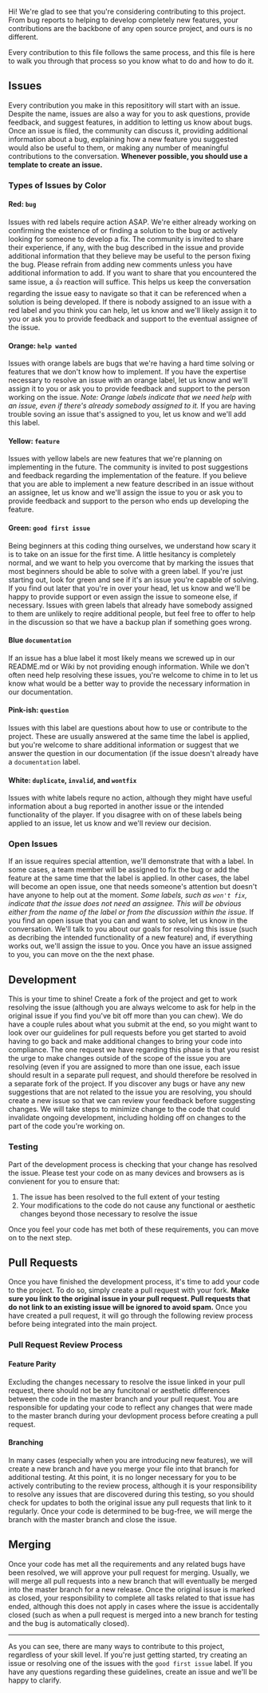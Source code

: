 Hi! We're glad to see that you're considering contributing to this project. From bug reports to helping to develop completely new features, your contributions are the backbone of any open source project, and ours is no different. 

Every contribution to this file follows the same process, and this file is here to walk you through that process so you know what to do and how to do it.

## Issues
Every contribution you make in this reposititory will start with an issue. Despite the name, issues are also a way for you to ask questions, provide feedback, and suggest features, in addition to letting us know about bugs. Once an issue is filed, the community can discuss it, providing additional information about a bug, explaining how a new feature you suggested would also be useful to them, or making any number of meaningful contributions to the conversation. **Whenever possible, you should use a template to create an issue.**

### Types of Issues by Color
#### Red: `bug`
Issues with red labels require action ASAP. We're either already working on confirming the existence of or finding a solution to the bug or actively looking for someone to develop a fix. The community is invited to share their experience, if any, with the bug described in the issue and provide additional information that they believe may be useful to the person fixing the bug. Please refrain from adding new comments unless you have additional information to add. If you want to share that you encountered the same issue, a :+1: reaction will suffice. This helps us keep the conversation regarding the issue easy to navigate so that it can be referenced when a solution is being developed. If there is nobody assigned to an issue with a red label and you think you can help, let us know and we'll likely assign it to you or ask you to provide feedback and support to the eventual assignee of the issue.

#### Orange: `help wanted`
Issues with orange labels are bugs that we're having a hard time solving or features that we don't know how to implement. If you have the expertise necessary to resolve an issue with an orange label, let us know and we'll assign it to you or ask you to provide feedback and support to the person working on the issue. *Note: Orange labels indicate that we need help with an issue, even if there's already somebody assigned to it.* If you are having trouble soving an issue that's assigned to you, let us know and we'll add this label.

#### Yellow: `feature`
Issues with yellow labels are new features that we're planning on implementing in the future. The community is invited to post suggestions and feedback regarding the implementation of the feature. If you believe that you are able to implement a new feature described in an issue without an assignee, let us know and we'll assign the issue to you or ask you to provide feedback and support to the person who ends up developing the feature.

#### Green: `good first issue`
Being beginners at this coding thing ourselves, we understand how scary it is to take on an issue for the first time. A little hesitancy is completely normal, and we want to help you overcome that by marking the issues that most beginners should be able to solve with a green label. If you're just starting out, look for green and see if it's an issue you're capable of solving. If you find out later that you're in over your head, let us know and we'll be happy to provide support or even assign the issue to someone else, if necessary. Issues with green labels that already have somebody assigned to them are unlikely to reqire additional people, but feel free to offer to help in the discussion so that we have a backup plan if something goes wrong.

#### Blue `documentation`
If an issue has a blue label it most likely means we screwed up in our README.md or Wiki by not providing enough information. While we don't often need help resolving these issues, you're welcome to chime in to let us know what would be a better way to provide the necessary information in our documentation.

#### Pink-ish: `question`
Issues with this label are questions about how to use or contribute to the project. These are usually answered at the same time the label is applied, but you're welcome to share additional information or suggest that we answer the question in our documentation (if the issue doesn't already have a `documentation` label.

#### White: `duplicate`, `invalid`, and `wontfix`
Issues with white labels requre no action, although they might have useful information about a bug reported in another issue or the intended functionality of the player. If you disagree with on of these labels being applied to an issue, let us know and we'll review our decision.

### Open Issues
If an issue requires special attention, we'll demonstrate that with a label. In some cases, a team member will be assigned to fix the bug or add the feature at the same time that the label is applied. In other cases, the label will become an open issue, one that needs someone's attention but doesn't have anyone to help out at the moment. *Some labels, such as `won't fix`, indicate that the issue does not need an assignee. This will be obvious either from the name of the label or from the discussion within the issue.* If you find an open issue that you can and want to solve, let us know in the conversation. We'll talk to you about our goals for resolving this issue (such as decribing the intended functionality of a new feature) and, if everything works out, we'll assign the issue to you. Once you have an issue assigned to you, you can move on the the next phase.

## Development
This is your time to shine! Create a fork of the project and get to work resolving the issue (although you are always welcome to ask for help in the original issue if you find you've bit off more than you can chew). We do have a couple rules about what you submit at the end, so you might want to look over our guidelines for pull requests before you get started to avoid having to go back and make additional changes to bring your code into compliance. The one request we have regarding this phase is that you resist the urge to make changes outside of the scope of the issue you are resolving (even if you are assigned to more than one issue, each issue should result in a separate pull request, and should therefore be resolved in a separate fork of the project. If you discover any bugs or have any new suggestions that are not related to the issue you are resolving, you should create a new issue so that we can review your feedback before suggesting changes. We will take steps to minimize change to the code that could invalidate ongoing development, including holding off on changes to the part of the code you're working on.

### Testing
Part of the development process is checking that your change has resolved the issue. Please test your code on as many devices and browsers as is convienent for you to ensure that:

1. The issue has been resolved to the full extent of your testing
2. Your modifications to the code do not cause any functional or aesthetic changes beyond those necessary to resolve the issue

Once you feel your code has met both of these requirements, you can move on to the next step.

## Pull Requests
Once you have finished the development process, it's time to add your code to the project. To do so, simply create a pull request with your fork. **Make sure you link to the original issue in your pull request. Pull requests that do not link to an existing issue will be ignored to avoid spam.** Once you have created a pull request, it will go through the following review process before being integrated into the main project.

### Pull Request Review Process
#### Feature Parity
Excluding the changes necessary to resolve the issue linked in your pull request, there should not be any funcitonal or aesthetic differences between the code in the master branch and your pull request. You are responsible for updating your code to reflect any changes that were made to the master branch during your devlopment process before creating a pull request. 

#### Branching
In many cases (especially when you are introducing new features), we will create a new branch and have you merge your file into that branch for additional testing. At this point, it is no longer necessary for you to be actively contributing to the review process, although it is your responsibility to resolve any issues that are discovered during this testing, so you should check for updates to both the original issue any pull requests that link to it regularly. Once your code is determined to be bug-free, we will merge the branch with the master branch and close the issue.

## Merging
Once your code has met all the requirements and any related bugs have been resolved, we will approve your pull request for merging. Usually, we will merge all pull requests into a new branch that will eventually be merged into the master branch for a new release. Once the original issue is marked as closed, your responsibility to complete all tasks related to that issue has ended, although this does not apply in cases where the issue is accidentally closed (such as when a pull request is merged into a new branch for testing and the bug is automatically closed).

---

As you can see, there are many ways to contribute to this project, regardless of your skill level. If you're just getting started, try creating an issue or resolving one of the issues with the `good first issue` label. If you have any questions regarding these guidelines, create an issue and we'll be happy to clarify.
